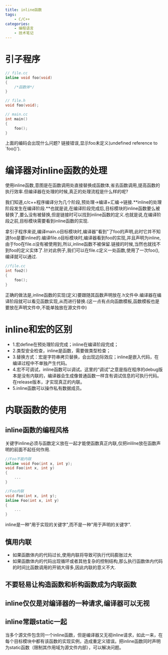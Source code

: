 ```yaml
---
title: inline函数
tags:
    - C/C++
categories:
    - 编程语言
    - 技术笔记
---
```

# 引子程序
```cpp
// file.cc
inline void foo(void)
{
    /*函数体*/
}

// file.h
void foo(void);

// main.cc
int main()
{
    foo();
}
```
上面的编码会出现什么问题? 链接错误,显示foo未定义(undefined reference to `foo()').

# 编译器对inline函数的处理

使用inline函数,意图是在函数调用处直接替换成函数体,省去函数调用,提高函数的执行效率.但编译器在处理的时候,真正的处理流程是什么样的呢?

我们知道,c/c++程序编译分为几个阶段,预处理->编译+汇编->链接.**inline的处理阶段发生在编译阶段.**也就是说,在编译阶段完成后,目标模块的inline函数要么被替换了,要么没有被替换,但是链接时可以找到inline函数的定义.也就是说,在编译阶段之前,目标模块需要看到inline函数的实现.

拿引子程序来说,编译main.o目标模块时,编译器"看到"了foo的声明,此时它并不知道foo是要inline的.编译file.o目标模块时,编译器看到foo的实现,并且声明为inline,由于foo在file.o没有被使用到,所以,inline函数不被保留.链接的时候,当然也就找不到foo的定义实体了.针对此例子,我们可以在file.c定义一处函数,使用了一次foo(),编译就可以通过.
```cpp
//file.cc
int foo2()
{
    foo();
}
```

正确的做法是,inline函数的实现(定义)要跟随其函数声明放在.h文件中.编译器在编译阶段就可以看见函数实现,从而进行替换.(这一点有点向函数模板,函数模板也是要放在声明文件中,不能单独放在源文件中)

# inline和宏的区别
- 1.宏define在预处理阶段完成；inline在编译阶段完成；
- 2.类型安全检查，inline是函数，需要做类型检查；
- 3.替换方式：宏是字符串拷贝替换，会出现边际效应；inline是嵌入代码，在编译过程中不单独产生代码。
- 4.宏不可调试，inline函数可以调试。这里的“调试”之意是指在程序的debug版本是没有内联的，编译器会生成像普通函数一样含有调试信息的可执行代码。在release版本，才实现真正的内联。
- 5.inline函数可以操作私有数据成员。

# 内联函数的使用
## inline函数的编程风格
关键字inline必须与函数定义放在一起才能使函数真正内联,仅把inlilne放在函数声明的前面不起任何作用.
```cpp
//Foo不能内联
inline void Foo(int x, int y);
void Foo(int x, int y)
{
    ...
}

//Foo内联
void Foo(int x, int y);
inline Foo(int x, int y)
{
    ...
}
```
inline是一种"用于实现的关键字",而不是一种"用于声明的关键字".

## 慎用内联
- 如果函数体内的代码过长,使用内联将导致可执行代码膨胀过大
- 如果函数体内的代码出现循环或者其他复杂的控制结构,那么执行函数体内代码的时间比函数调用的开销大得多,因此内联的意义不大.

## 不要轻易让构造函数和析构函数成为内联函数

## inline仅仅是对编译器的一种请求,编译器可以无视

## inline常跟static一起
当多个源文件包含同一个inline函数，但是编译器又无视inline请求，如此一来，在每个目标模块中都有该函数的实现实例，造成重定义错误。把inline函数同时声明为static函数（限制其作用域为源文件内部），可以解决问题。